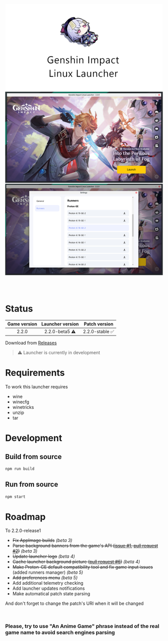<img src="repository-pics/logo.png">

<img src="repository-pics/launcher-main.png">

<img src="repository-pics/launcher-settings.png">

<br><br>

# Status

| Game version | Launcher version | Patch version |
| :---: | :---: | :---: |
| 2.2.0 | 2.2.0-beta5 ⚠️ | 2.2.0-stable ✅ |

Download from [Releases](https://notabug.org/nobody/an-anime-game-launcher/releases)

> ⚠️ Launcher is currently in development

# Requirements

To work this launcher requires

* wine
* winecfg
* winetricks
* unzip
* tar

# Development

## Build from source

```sh
npm run build
```

## Run from source

```sh
npm start
```

# Roadmap

To 2.2.0-release1

* <s>Fix AppImage builds</s> *(beta 3)*
* <s>Parse background banners from the game's API ([issue #1](https://notabug.org/nobody/an-anime-game-launcher/issues/1), [pull request #2](https://notabug.org/nobody/an-anime-game-launcher/pulls/2))</s> *(beta 3)*
* <s>Update launcher logo</s> *(beta 4)*
* <s>Cache launcher background picture ([pull request #6](https://notabug.org/nobody/an-anime-game-launcher/pulls/6))</s> *(beta 4)*
* <s>Make Proton-GE default compatibility tool and fix game input issues</s> (added runners manager) *(beta 5)*
* <s>Add preferences menu</s> *(beta 5)*
* Add additional telemetry checking
* Add launcher updates notifications
* Make automatical patch state parsing

And don't forget to change the patch's URI when it will be changed

<br>

### Please, try to use "An Anime Game" phrase instead of the real game name to avoid search engines parsing